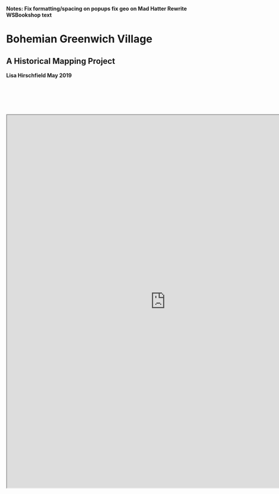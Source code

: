 <b><red>Notes: Fix formatting/spacing on popups
<b>fix geo on Mad Hatter
    <b>Rewrite WSBookshop text</red></b>

<html>
    <head>
    <title>Bohemian Greenwich Village</title>
    <link rel="stylesheet" type="text/css" href="style.css">
    </head>
<body><h1>Bohemian Greenwich Village</h1>
<h2>A Historical Mapping Project</h2>
<p>Lisa Hirschfield  May 2019</p>
<br/>
<br/>
<p>

<br/>
<br/>
<iframe src = "http://rpubs.com/alisonporchnik/493464" width="850" height="1000"></iframe>
</body>
